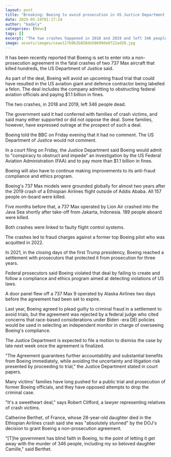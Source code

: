 ```yaml
---
layout: post
title: "Breaking: Boeing to avoid prosecution in US Justice Department deal over crashes"
date: 2025-05-24T01:17:24
author: "badely"
categories: [News]
tags: []
excerpt: "The two crashes happened in 2018 and 2019 and left 346 people dead."
image: assets/images/ceae117b9b2b858de58699de0722ad20.jpg
---
```


It has been recently reported that Boeing is set to enter into a non-prosecution agreement in the fatal crashes of two 737 Max aircraft that killed hundreds, the US Department of Justice said.

As part of the deal, Boeing will avoid an upcoming fraud trial that could have resulted in the US aviation giant and defence contractor being labelled a felon. The deal includes the company admitting to obstructing federal aviation officials and paying $1.1 billion in fines.

The two crashes, in 2018 and 2019, left 346 people dead. 

The government said it had conferred with families of crash victims, and said many either supported or did not oppose the deal. Some families, however, have expressed outrage at the prospect of such a deal.

Boeing told the BBC on Friday evening that it had no comment. The US Department of Justice would not comment. 

In a court filing on Friday, the Justice Department said Boeing would admit to "conspiracy to obstruct and impede" an investigation by the US Federal Aviation Administration (FAA) and to pay more than $1.1 billion in fines.

Boeing will also have to continue making improvements to its anti-fraud compliance and ethics program.

Boeing's 737 Max models were grounded globally for almost two years after the  2019 crash of a Ethiopian Airlines flight outside of Addis Ababa. All 157 people on-board were killed. 

Five months before that, a 737 Max operated by Lion Air crashed into the Java Sea shortly after take-off from Jakarta, Indonesia. 189 people aboard were killed. 

Both crashes were linked to faulty flight control systems.

The crashes led to fraud charges against a former top Boeing pilot who was acquitted in 2022.

In 2021, in the closing days of the first Trump presidency, Boeing reached a settlement with prosecutors that protected it from prosecution for three years.

Federal prosecutors said Boeing violated that deal by failing to create and follow a compliance and ethics program aimed at detecting violations of US laws.

A door panel flew off a 737 Max 9 operated by Alaska Airlines two days before the agreement had been set to expire.

Last year, Boeing agreed to plead guilty to criminal fraud in a settlement to avoid trials, but the agreement was rejected by a federal judge who cited concerns that race-based considerations under Biden -era DEI policies would be used in selecting an independent monitor in charge of overseeing Boeing's compliance.

The Justice Department is expected to file a motion to dismiss the case by late next week once the agreement is finalized.

"The Agreement guarantees further accountability and substantial benefits from Boeing immediately, while avoiding the uncertainty and litigation risk presented by proceeding to trial," the Justice Department stated in court papers.

Many victims' families have long pushed for a public trial and prosecution of former Boeing officials, and they have opposed attempts to drop the criminal case.

"It's a sweetheart deal," says Robert Clifford, a lawyer representing relatives of crash victims.

Catherine Berthet, of France, whose 28-year-old daughter died in the Ethiopian Airlines crash said she was "absolutely stunned" by the DOJ's decision to grant Boeing a non-prosecution agreement.

"[T]he government has blind faith in Boeing, to the point of letting it get away with the murder of 346 people, including my so beloved daughter Camille," said Berthet.

